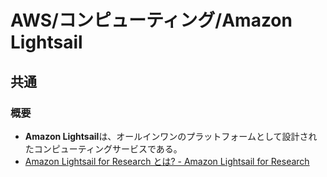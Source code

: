 # AWS/コンピューティング/Amazon Lightsail

## 共通

### 概要

- **Amazon Lightsail**は、オールインワンのプラットフォームとして設計されたコンピューティングサービスである。
- [Amazon Lightsail for Research とは? - Amazon Lightsail for Research](https://docs.aws.amazon.com/ja_jp/lightsail-for-research/latest/ug/what-is-lfr.html)
